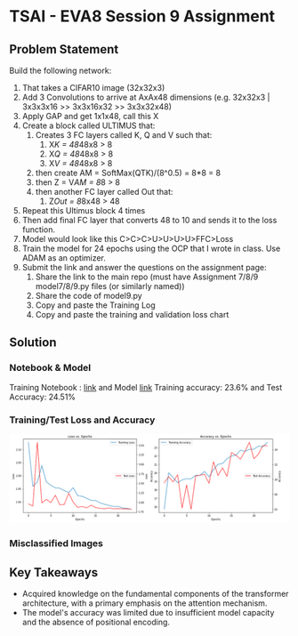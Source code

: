 # TSAI - EVA8 Session 9 Assignment

## Problem Statement
Build the following network:

1. That takes a CIFAR10 image (32x32x3)  
2. Add 3 Convolutions to arrive at AxAx48 dimensions (e.g. 32x32x3 | 3x3x3x16 >> 3x3x16x32 >> 3x3x32x48)   
3. Apply GAP and get 1x1x48, call this X  
4. Create a block called ULTIMUS that:  
    1. Creates 3 FC layers called K, Q and V such that:  
        1. X*K = 48*48x8 > 8  
        2. X*Q = 48*48x8 > 8  
        3. X*V = 48*48x8 > 8  
    2. then create AM = SoftMax(QTK)/(8^0.5) = 8*8 = 8  
    3. then Z = V*AM = 8*8 > 8  
    4. then another FC layer called Out that:  
        1. Z*Out = 8*8x48 > 48  
5. Repeat this Ultimus block 4 times  
6. Then add final FC layer that converts 48 to 10 and sends it to the loss function.  
7. Model would look like this C>C>C>U>U>U>U>FFC>Loss  
8. Train the model for 24 epochs using the OCP that I wrote in class. Use ADAM as an optimizer.  
9. Submit the link and answer the questions on the assignment page:  
    1. Share the link to the main repo (must have Assignment 7/8/9 model7/8/9.py files (or similarly named))  
    2. Share the code of model9.py  
    3. Copy and paste the Training Log  
    4. Copy and paste the training and validation loss chart  


## Solution  

### Notebook & Model  
Training Notebook : [link](./EVA8_S9_CIFAR10_custom_model.ipynb) and Model [link](https://github.com/sujitojha1/pytorch-eva8/blob/main/models/model9.py)
Training accuracy: 23.6% and Test Accuracy: 24.51%

### Training/Test Loss and Accuracy  
![train_test_graph](./images/training_test_loss_accuracy.png)

### Misclassified Images

## Key Takeaways
- Acquired knowledge on the fundamental components of the transformer architecture, with a primary emphasis on the attention mechanism.
- The model's accuracy was limited due to insufficient model capacity and the absence of positional encoding.